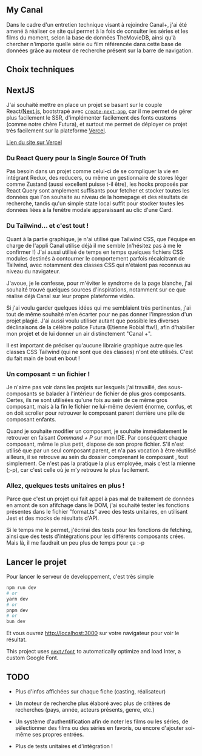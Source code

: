 ## My Canal

Dans le cadre d'un entretien technique visant à rejoindre Canal+, j'ai été amené à réaliser ce site qui permet à la fois de consulter les séries et les films du moment, selon la base de données TheMovieDB, ainsi qu'à chercher n'importe quelle série ou film référencée dans cette base de données grâce au moteur de recherche présent sur la barre de navigation.

## Choix techniques

## NextJS

J'ai souhaité mettre en place un projet se basant sur le couple React/[Next.js](https://nextjs.org/), bootstrapé avec [`create-next-app`](https://github.com/vercel/next.js/tree/canary/packages/create-next-app), car il me permet de gérer plus facilement le SSR, d'implémenter facilement des fonts customs (comme notre chère Futura), et surtout me permet de déployer ce projet très facilement sur la plateforme [Vercel](https://vercel.com/new?utm_medium=default-template&filter=next.js&utm_source=create-next-app&utm_campaign=create-next-app-readme).

[Lien du site sur Vercel](https://my-canal.vercel.app/)

### Du React Query pour la Single Source Of Truth

Pas besoin dans un projet comme celui-ci de se compliquer la vie en intégrant Redux, des reducers, ou même un gestionnaire de stores léger comme Zustand (aussi excellent puisse t-il être), les hooks proposés par React Query sont amplement suffisants pour fetcher et stocker toutes les données que l'on souhaite au niveau de la homepage et des résultats de recherche, tandis qu'un simple state local suffit pour stocker toutes les données liées à la fenêtre modale apparaissant au clic d'une Card.

### Du Tailwind... et c'est tout !

Quant à la partie graphique, je n'ai utilisé que Tailwind CSS, que l'équipe en charge de l'appli Canal utilise déjà il me semble (n'hésitez pas à me le confirmer !)
J'ai aussi utilisé de temps en temps quelques fichiers CSS modules destinés à contourner le comportement parfois récalcitrant de Tailwind, avec notamment des classes CSS qui n'étaient pas reconnus au niveau du navigateur.

J'avoue, je le confesse, pour m'éviter le syndrome de la page blanche, j'ai souhaité trouvé quelques sources d'inspirations, notamment sur ce que réalise déjà Canal sur leur propre plateforme vidéo.

Si j'ai voulu garder quelques idées qui me semblaient très pertinentes, j'ai tout de même souhaité m'en écarter pour ne pas donner l'impression d'un projet plagié. J'ai aussi voulu utiliser autant que possible les diverses déclinaisons de la célèbre police Futura (Etienne Robial ftw!), afin d'habiller mon projet et de lui donner un air distinctement "Canal +".

Il est important de préciser qu'aucune librairie graphique autre que les classes CSS Tailwind (qui ne sont que des classes) n'ont été utilisés. C'est du fait main de bout en bout !

### Un composant = un fichier !

Je n'aime pas voir dans les projets sur lesquels j'ai travaillé, des sous-composants se balader à l'intérieur de fichier de plus gros composants. Certes, ils ne sont utilisées qu'une fois au sein de ce même gros composant, mais à la fin le fichier ne lui-même devient énorme, confus, et on doit scroller pour retrouver le composant parent derrière une pile de composant enfants.

Quand je souhaite modifier un composant, je souhaite immédiatement le retrouver en faisant _Command + P_ sur mon IDE. Par conséquent chaque composant, même le plus petit, dispose de son propre fichier. S'il n'est utilisé que par un seul composant parent, et n'a pas vocation à être réutilisé ailleurs, il se retrouve au sein du dossier comprenant le composant , tout simplement. Ce n'est pas la pratique la plus employée, mais c'est la mienne (;-p), car c'est celle où je m'y retrouve le plus facilement.

### Allez, quelques tests unitaires en plus !

Parce que c'est un projet qui fait appel à pas mal de traitement de données en amont de son afifchage dans le DOM, j'ai souhaité tester les fonctions présentes dans le fichier "format.ts" avec des tests unitaires, en utilisant Jest et des mocks de résultats d'API.

Si le temps me le permet, j'écrirai des tests pour les fonctions de fetching, ainsi que des tests d'intégrations pour les différents composants crées. Mais là, il me faudrait un peu plus de temps pour ça :-p

## Lancer le projet

Pour lancer le serveur de developpement, c'est très simple

```bash
npm run dev
# or
yarn dev
# or
pnpm dev
# or
bun dev
```

Et vous ouvrez [http://localhost:3000](http://localhost:3000) sur votre navigateur pour voir le résultat.

This project uses [`next/font`](https://nextjs.org/docs/basic-features/font-optimization) to automatically optimize and load Inter, a custom Google Font.

## TODO

- Plus d'infos affichées sur chaque fiche (casting, réalisateur)

- Un moteur de recherche plus élaboré avec plus de critères de recherches (pays, année, acteurs présents, genre, etc.)

- Un système d'authentification afin de noter les films ou les séries, de sélectionner des films ou des séries en favoris, ou encore d'ajouter soi-même ses propres entrées.

- Plus de tests unitaires et d'intégration !
